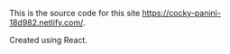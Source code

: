 This is the source code for this site https://cocky-panini-18d982.netlify.com/. 

Created using React.
